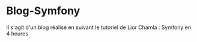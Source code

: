# Blog-Symfony
Il s'agit d'un blog réalisé en suivant le tutoriel de Lior Chamla : Symfony en 4 heures



